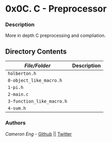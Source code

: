 # 0x0C. C - Preprocessor
### Description
More in depth C preprocessing and compliation.

## Directory Contents

|   ***File/Folder***    |  **Description**                       |
|---------------|---------------------------------------|
| `holberton.h` |  |
| `0-object_like_macro.h` |  |
| `1-pi.h` |  |
| `2-main.c` |  |
| `3-function_like_macro.h` |  |
| `4-sum.h` |  |

### Authors
*Cameron Eng* - [Github](https://github.com/c_eng/) || [Twitter](https://twitter.com/c33Eng)

